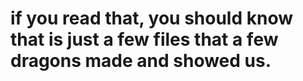 # if you read that, you should know that is just a few files that a few dragons made and showed us.
